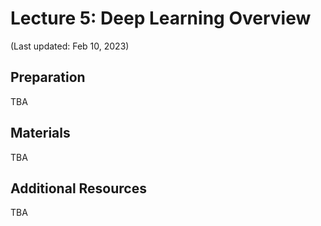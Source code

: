 # Lecture 5: Deep Learning Overview

(Last updated: Feb 10, 2023)

## Preparation

TBA

## Materials

TBA

## Additional Resources

TBA
